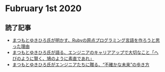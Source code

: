 # Fubruary 1st 2020
## 読了記事
- [まつもとゆきひろ氏が明かす、Rubyの原点プログラミング言語を作ろうと思った理由](https://logmi.jp/tech/articles/322453)
- [まつもとゆきひろ氏が語る、エンジニアのキャリアアップで大切なこと「へびのように賢く、鳩のように素直であれ」](https://logmi.jp/tech/articles/322464)
- [まつもとゆきひろ氏がエンジニアたちに贈る、“不確かな未来”の歩き方](https://logmi.jp/tech/articles/322467)